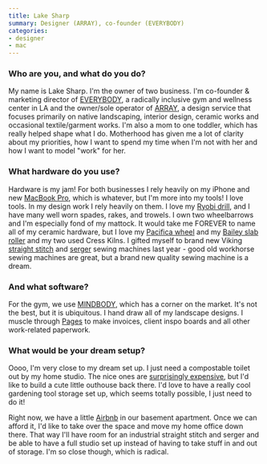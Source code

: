 ```yaml
---
title: Lake Sharp
summary: Designer (ARRAY), co-founder (EVERYBODY)
categories:
- designer
- mac
---
```


### Who are you, and what do you do?

My name is Lake Sharp. I'm the owner of two business. I'm co-founder & marketing director of [EVERYBODY](http://www.everybodylosangeles.com/ "An inclusive gym in Los Angeles."), a radically inclusive gym and wellness center in LA and the owner/sole operator of [ARRAY](http://array.la/), a design service that focuses primarily on native landscaping, interior design, ceramic works and occasional textile/garment works. I'm also a mom to one toddler, which has really helped shape what I do. Motherhood has given me a lot of clarity about my priorities, how I want to spend my time when I'm not with her and how I want to model "work" for her.

### What hardware do you use?

Hardware is my jam! For both businesses I rely heavily on my iPhone and new [MacBook Pro][macbook-pro], which is whatever, but I'm more into my tools! I love tools. In my design work I rely heavily on them. I love my [Ryobi drill][18v-one-plus-lithium-ion-starter-drill-kit], and I have many well worn spades, rakes, and trowels. I own two wheelbarrows and I'm especially fond of my mattock. It would take me FOREVER to name all of my ceramic hardware, but I love my [Pacifica wheel][gt-400] and my [Bailey slab roller][mini-might-ii-table-roller] and my two used Cress Kilns. I gifted myself to brand new Viking [straight stitch][emerald-118] and [serger][h-class-200s] sewing machines last year - good old workhorse sewing machines are great, but a brand new quality sewing machine is a dream.

### And what software?

For the gym, we use [MINDBODY][], which has a corner on the market. It's not the best, but it is ubiquitous. I hand draw all of my landscape designs. I muscle through [Pages][] to make invoices, client inspo boards and all other work-related paperwork.

### What would be your dream setup?

Oooo, I'm very close to my dream set up. I just need a compostable toilet out by my home studio. The nice ones are [surprisingly expensive][excel-ne], but I'd like to build a cute little outhouse back there. I'd love to have a really cool gardening tool storage set up, which seems totally possible, I just need to do it!

Right now, we have a little [Airbnb](https://www.airbnb.com.au/rooms/2532650 "Lane's apartment for rent on Airbnb.") in our basement apartment. Once we can afford it, I'd like to take over the space and move my home office down there. That way I'll have room for an industrial straight stitch and serger and be able to have a full studio set up instead of having to take stuff in and out of storage. I'm so close though, which is radical.

[18v-one-plus-lithium-ion-starter-drill-kit]: https://www.ryobitools.com/power-tools/products/details/18v-one-plus-lithium-ion-starter-drill-kit "A drill."
[emerald-118]: http://www.husqvarnaviking.com/en-US/Machines/EMERALD-trade;-118 "A straight stitch sewing machine."
[excel-ne]: https://www.sun-mar.com/prod_self_exce_ne.html "A composting toilet."
[gt-400]: https://www.amazon.com/Pacifica-GT-400-Pottery-Wheel/dp/B001MYHQ14/ "A pottery wheel."
[h-class-200s]: http://www.husqvarnaviking.com/en-US/Machines/H-CLASS-200S "A serger sewing machine."
[macbook-pro]: https://www.apple.com/macbook-pro/ "A laptop."
[mindbody]: https://www.mindbodyonline.com/ "A business service for managing online bookings."
[mini-might-ii-table-roller]: https://www.baileypottery.com/Bailey-Pottery/Product-Details/%2022ch-Mini-Might-II-Table-Roller-M400001 "A clay slab roller."
[pages]: https://www.apple.com/pages/ "A Mac word processor and layout tool from Apple."
